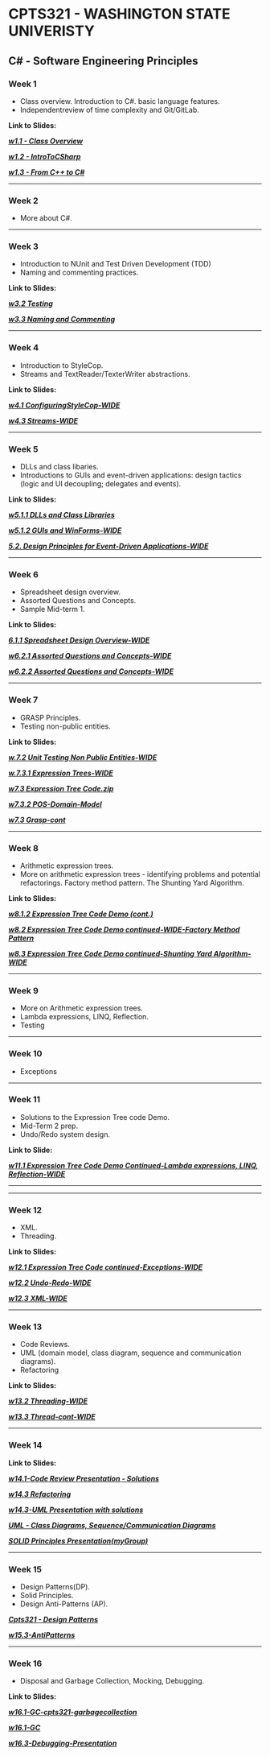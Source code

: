 # CPTS321 - WASHINGTON STATE UNIVERISTY 
## C# - Software Engineering Principles


### Week 1 
- Class overview. Introduction to C#. basic language features.
- Independentreview of time complexity and Git/GitLab.

**Link to Slides:**

***[w1.1 - Class Overview](https://github.com/MarkShinozaki/CPTS321-SoftwareEngineeringPrinciples/blob/LectureMaterial/w1.1.%20Class%20overview.pdf)***

***[w1.2 - IntroToCSharp](https://github.com/MarkShinozaki/CPTS321-SoftwareEngineeringPrinciples/blob/LectureMaterial/w1.2.%20IntroToCSharp.pdf)***

***[w1.3 - From C++ to C#](https://github.com/MarkShinozaki/CPTS321-SoftwareEngineeringPrinciples/blob/LectureMaterial/w1.3%20FROM%20C%2B%2B%20TO%20C%23.jpeg)***

***
### Week 2
- More about C#.

***
### Week 3
- Introduction to NUnit and Test Driven Development (TDD)
- Naming and commenting practices. 

**Link to Slides:**

***[w3.2 Testing](https://github.com/MarkShinozaki/CPTS321-SoftwareEngineeringPrinciples/blob/LectureMaterial/w3.2.%20Testing.pdf)***

***[w3.3 Naming and Commenting](https://github.com/MarkShinozaki/CPTS321-SoftwareEngineeringPrinciples/blob/LectureMaterial/w3.3.Naming%20and%20commenting.pdf)***

***
### Week 4
- Introduction to StyleCop.
- Streams and TextReader/TexterWriter abstractions.

**Link to Slides:**

***[w4.1 ConfiguringStyleCop-WIDE](https://github.com/MarkShinozaki/CPTS321-SoftwareEngineeringPrinciples/blob/LectureMaterial/w4.1.ConfiguringStyleCop-WIDE.pdf)***

***[w4.3 Streams-WIDE](https://github.com/MarkShinozaki/CPTS321-SoftwareEngineeringPrinciples/blob/LectureMaterial/w4.3.%20Streams-WIDE.pdf)***

***
### Week 5
- DLLs and class libaries.
- Introductions to GUIs and event-driven applications: design tactics (logic and UI decoupling; delegates and events).

**Link to Slides:**

***[w5.1.1 DLLs and Class Libraries](https://github.com/MarkShinozaki/CPTS321-SoftwareEngineeringPrinciples/blob/LectureMaterial/w5.1.1%20DLLs%20and%20Class%20Libraries.pdf)***

***[w5.1.2 GUIs and WinForms-WIDE](https://github.com/MarkShinozaki/CPTS321-SoftwareEngineeringPrinciples/blob/LectureMaterial/w5.1.2.%20GUIs%20and%20WinForms-WIDE.pdf)***

***[5.2. Design Principles for Event-Driven Applications-WIDE](https://github.com/MarkShinozaki/CPTS321-SoftwareEngineeringPrinciples/blob/LectureMaterial/w5.2.%20Design%20Principles%20for%20Event-Driven%20Applications-WIDE.pdf)***

***
### Week 6 
- Spreadsheet design overview.
- Assorted Questions and Concepts.
- Sample Mid-term 1.

**Link to Slides:**

***[6.1.1 Spreadsheet Design Overview-WIDE](https://github.com/MarkShinozaki/CPTS321-SoftwareEngineeringPrinciples/blob/LectureMaterial/w6.1.1.%20Spreadsheet%20Design%20Overview-WIDE.pdf)***

***[w6.2.1 Assorted Questions and Concepts-WIDE](https://github.com/MarkShinozaki/CPTS321-SoftwareEngineeringPrinciples/blob/LectureMaterial/w6.1.1.%20Spreadsheet%20Design%20Overview-WIDE.pdf)***

***[w6.2.2 Assorted Questions and Concepts-WIDE](https://github.com/MarkShinozaki/CPTS321-SoftwareEngineeringPrinciples/blob/LectureMaterial/w6.2.2.%20Assorted%20Questions%20and%20Concepts-WIDE-part2.pdf)***


***
### Week 7
- GRASP Principles.
- Testing non-public entities.

**Link to Slides:**

***[w.7.2 Unit Testing Non Public Entities-WIDE](https://github.com/MarkShinozaki/CPTS321-SoftwareEngineeringPrinciples/blob/LectureMaterial/w7.2.%20Unit%20Testing%20Non%20Public%20Entities-WIDE.pdf)***

***[w.7.3.1 Expression Trees-WIDE](https://github.com/MarkShinozaki/CPTS321-SoftwareEngineeringPrinciples/blob/LectureMaterial/w7.3%20Expression%20Trees-WIDE.pdf)***

***[w7.3 Expression Tree Code.zip](https://github.com/MarkShinozaki/CPTS321-SoftwareEngineeringPrinciples/blob/LectureMaterial/w7.3%20Expression%20tree%20code.zip)***

***[w7.3.2 POS-Domain-Model](https://github.com/MarkShinozaki/CPTS321-SoftwareEngineeringPrinciples/blob/LectureMaterial/w7.3-POS-domain-model.pdf)***

***[w7.3 Grasp-cont](https://github.com/MarkShinozaki/CPTS321-SoftwareEngineeringPrinciples/blob/LectureMaterial/w7.3.GRASP-cont.pdf)***

***
### Week 8
- Arithmetic expression trees.
- More on arithmetic expression trees - identifying problems and potential refactorings. Factory method pattern. The Shunting Yard Algorithm.

**Link to Slides:**

***[w8.1.2 Expression Tree Code Demo (cont.) ](https://github.com/MarkShinozaki/CPTS321-SoftwareEngineeringPrinciples/blob/LectureMaterial/w8.1.2%20Expression%20Tree%20Code%20Demo%20continued-WIDE-Problems%20and%20Tests.pdf)***

***[w8.2 Expression Tree Code Demo continued-WIDE-Factory Method Pattern](https://github.com/MarkShinozaki/CPTS321-SoftwareEngineeringPrinciples/blob/LectureMaterial/w8.2%20Expression%20Tree%20Code%20Demo%20continued-WIDE-Factory%20Method%20Pattern.pdf)***

***[w8.3 Expression Tree Code Demo continued-Shunting Yard Algorithm-WIDE](https://github.com/MarkShinozaki/CPTS321-SoftwareEngineeringPrinciples/blob/LectureMaterial/w8.3.%20Expression%20Tree%20Code%20Demo%20continued-Shunting%20Yard%20Algorithm-WIDE.pdf)***

***
### Week 9
- More on Arithmetic expression trees.
- Lambda expressions, LINQ, Reflection.
- Testing

***
### Week 10
- Exceptions
  
***
### Week 11
- Solutions to the Expression Tree code Demo.
- Mid-Term 2 prep.
- Undo/Redo system design.

**Link to Slide:**

***[w11.1 Expression Tree Code Demo Continued-Lambda expressions, LINQ, Reflection-WIDE](https://github.com/MarkShinozaki/CPTS321-SoftwareEngineeringPrinciples/blob/LectureMaterial/w11.1.%20Expression%20Tree%20Code%20Demo%20continued-Lambda%20expressions%2C%20LINQ%2C%20Reflection-WIDE.pdf)***

***

***
### Week 12
- XML.
- Threading.

**Link to Slides:**

***[w12.1 Expression Tree Code continued-Exceptions-WIDE](https://github.com/MarkShinozaki/CPTS321-SoftwareEngineeringPrinciples/blob/LectureMaterial/w12.1.%20Expression%20Tree%20Code%20Demo%20continued-Exceptions-WIDE.pdf)***

***[w12.2 Undo-Redo-WIDE](https://github.com/MarkShinozaki/CPTS321-SoftwareEngineeringPrinciples/blob/LectureMaterial/w12.2.%20Undo-Redo-WIDE.pdf)***

***[w12.3 XML-WIDE](https://github.com/MarkShinozaki/CPTS321-SoftwareEngineeringPrinciples/blob/LectureMaterial/w12.3.%20XML-WIDE.pdf)***


***
### Week 13
- Code Reviews.
- UML (domain model, class diagram, sequence and communication diagrams).
- Refactoring 

**Link to Slides:**

***[w13.2 Threading-WIDE](https://github.com/MarkShinozaki/CPTS321-SoftwareEngineeringPrinciples/blob/LectureMaterial/w13.2.%20Threading-WIDE.pdf)***

***[w13.3 Thread-cont-WIDE](https://github.com/MarkShinozaki/CPTS321-SoftwareEngineeringPrinciples/blob/LectureMaterial/w13.3.%20Threading-cont-WIDE.pdf)***

***

### Week 14

**Link to Slides:**

***[w14.1-Code Review Presentation - Solutions](https://github.com/MarkShinozaki/CPTS321-SoftwareEngineeringPrinciples/blob/LectureMaterial/w14.1-Code%20Review%20Presentation%20-%20Solutions.pdf)***

***[w14.3 Refactoring](https://github.com/MarkShinozaki/CPTS321-SoftwareEngineeringPrinciples/blob/LectureMaterial/w14.3%20Refactoring.pdf)***

***[w14.3-UML Presentation with solutions](https://github.com/MarkShinozaki/CPTS321-SoftwareEngineeringPrinciples/blob/LectureMaterial/w14.3-UML%20Presentation%20with%20solutions.pdf)***

***[UML - Class Diagrams, Sequence/Communication Diagrams](https://github.com/MarkShinozaki/CPTS321-SoftwareEngineeringPrinciples/blob/LectureMaterial/w14.3-UML%20Presentation.pdf)***

***[SOLID Principles Presentation(myGroup)](https://github.com/MarkShinozaki/CPTS321-SoftwareEngineeringPrinciples/tree/BonusPresentationMaterial(SOLID-PRINCIPLES))***

***
### Week 15
- Design Patterns(DP).
- Solid Principles.
- Design Anti-Patterns (AP).

***[Cpts321 - Design Patterns](https://github.com/MarkShinozaki/CPTS321-SoftwareEngineeringPrinciples/blob/LectureMaterial/w15.1-DP-Presentation-solutions.pdf)***

***[w15.3-AntiPatterns](https://github.com/MarkShinozaki/CPTS321-SoftwareEngineeringPrinciples/blob/LectureMaterial/w15.3-AntiPatterns.pdf)***


***
### Week 16
- Disposal and Garbage Collection, Mocking, Debugging.

**Link to Slides:**
  
***[w16.1-GC-cpts321-garbagecollection](https://github.com/MarkShinozaki/CPTS321-SoftwareEngineeringPrinciples/blob/LectureMaterial/w16.1-GC-cpts321-garbagecollection-main.zip)***

***[w16.1-GC](https://github.com/MarkShinozaki/CPTS321-SoftwareEngineeringPrinciples/blob/LectureMaterial/w16.1-GC.pdf)***

***[w16.3-Debugging-Presentation](https://github.com/MarkShinozaki/CPTS321-SoftwareEngineeringPrinciples/blob/LectureMaterial/w16.3-Debugging-Presentation.pdf)***




